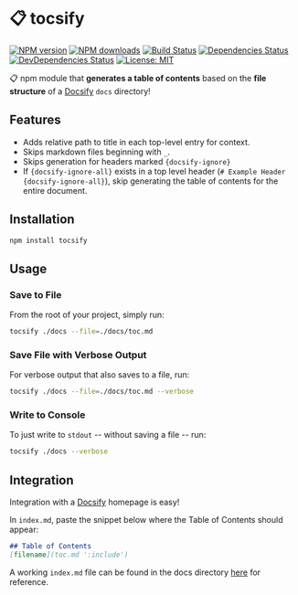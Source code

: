 # 📋 tocsify

[![NPM version](https://img.shields.io/npm/v/tocsify.svg?style=flat)](https://www.npmjs.com/package/tocsify) [![NPM downloads](https://img.shields.io/npm/dm/tocsify.svg?style=flat)](https://npmjs.org/package/tocsify) [![Build Status](https://img.shields.io/travis/droxey/tocsify.svg?style=flat)](https://travis-ci.org/droxey/tocsify) [![Dependencies Status](https://david-dm.org/droxey/tocsify/status.svg?style=flat)](https://david-dm.org/droxey/tocsify) [![DevDependencies Status](https://david-dm.org/flexdidroxeynesh/tocsify/dev-status.svg?style=flat)](https://david-dm.org/droxey/tocsify?type=dev) [![License: MIT](https://img.shields.io/badge/License-MIT-blue.svg?style=flat)](https://opensource.org/licenses/MIT)

📋 npm module that **generates a table of contents** based on the **file structure** of a [Docsify](https://docsify.js.org) `docs` directory!

## Features

* Adds relative path to title in each top-level entry for context.
* Skips markdown files beginning with `_`.
* Skips generation for headers marked `{docsify-ignore}`
* If `{docsify-ignore-all}` exists in a top level header (`# Example Header {docsify-ignore-all}`), skip generating the table of contents for the entire document.

## Installation

```bash
npm install tocsify
```

## Usage

### Save to File

From the root of your project, simply run:

```bash
tocsify ./docs --file=./docs/toc.md
```

### Save File with Verbose Output

For verbose output that also saves to a file, run:

```bash
tocsify ./docs --file=./docs/toc.md --verbose
```

### Write to Console

To just write to `stdout` -- without saving a file -- run:

```bash
tocsify ./docs --verbose
```

## Integration

Integration with a [Docsify](https://docsify.js.org) homepage is easy!

In `index.md`, paste the snippet below where the Table of Contents should appear:

```markdown
## Table of Contents
[filename](toc.md ':include')
```

A working `index.md` file can be found in the docs directory [here](docs/index.md) for reference.
